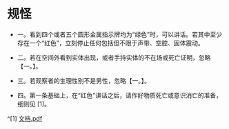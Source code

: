 # 规怪

* 一。看到四个或者五个圆形金属指示牌均为“绿色”时，可以讲话。若其中至少存在一个“红色”，立刻停止任何包括但不限于声带、空腔、固体震动。

* 二。若在空间外看到实体出现，或者手持实体的不在场或死亡证明，忽略【一。】。

* 三。若观察者的生理性别不是男性，忽略【一。】。

* 四。第一条基础上，在“红色”讲话之后，请作好物质死亡或意识消亡的准备，细则见 [1]。

^[1] [文档.pdf](https://www.bilibili.com/video/BV1GJ411x7h7/)